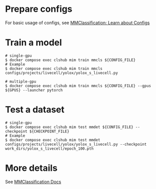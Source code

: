 # Prepare configs

For basic usage of configs, see [MMClassification: Learn about Configs](https://mmclassification.readthedocs.io/en/1.x/user_guides/config.html)

# Train a model

```
# single-gpu
$ docker compose exec clshub mim train mmcls ${CONFIG_FILE}
# Example
$ docker compose exec clshub mim train mmcls configs/projects/livecell/yolox/yolox_s_livecell.py

# multiple-gpu
$ docker compose exec clshub mim train mmcls ${CONFIG_FILE} --gpus ${GPUS} --launcher pytorch
```

# Test a dataset

```
# single-gpu
$ docker compose exec clshub mim test mmdet ${CONFIG_FILE} --checkpoint ${CHECKPOINT_FILE}
# Example
$ docker compose exec clshub mim test mmdet configs/projects/livecell/yolox/yolox_s_livecell.py --checkpoint work_dirs/yolox_s_livecell/epoch_100.pth
```

# More details

See [MMClassification Docs](https://mmclassification.readthedocs.io/en/1.x/)
